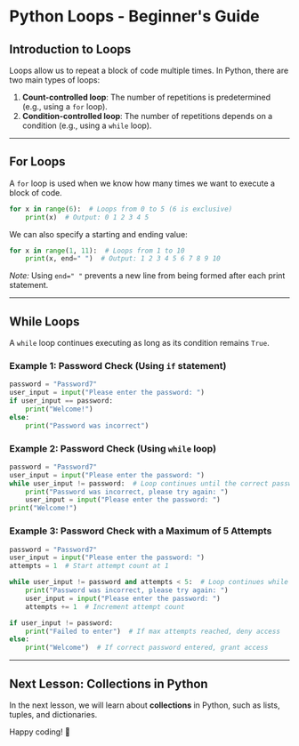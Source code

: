 # Python Loops - Beginner's Guide

## Introduction to Loops

Loops allow us to repeat a block of code multiple times. In Python, there are two main types of loops:

1. **Count-controlled loop**: The number of repetitions is predetermined (e.g., using a `for` loop).
2. **Condition-controlled loop**: The number of repetitions depends on a condition (e.g., using a `while` loop).

---

## For Loops

A `for` loop is used when we know how many times we want to execute a block of code.

```python
for x in range(6):  # Loops from 0 to 5 (6 is exclusive)
    print(x)  # Output: 0 1 2 3 4 5
```

We can also specify a starting and ending value:

```python
for x in range(1, 11):  # Loops from 1 to 10
    print(x, end=" ")  # Output: 1 2 3 4 5 6 7 8 9 10
```

_Note:_ Using `end=" "` prevents a new line from being formed after each print statement.

---

## While Loops

A `while` loop continues executing as long as its condition remains `True`.

### Example 1: Password Check (Using `if` statement)

```python
password = "Password7"
user_input = input("Please enter the password: ")
if user_input == password:
    print("Welcome!")
else:
    print("Password was incorrect")
```

### Example 2: Password Check (Using `while` loop)

```python
password = "Password7"
user_input = input("Please enter the password: ")
while user_input != password:  # Loop continues until the correct password is entered
    print("Password was incorrect, please try again: ")
    user_input = input("Please enter the password: ")
print("Welcome!")
```

### Example 3: Password Check with a Maximum of 5 Attempts

```python
password = "Password7"
user_input = input("Please enter the password: ")
attempts = 1  # Start attempt count at 1

while user_input != password and attempts < 5:  # Loop continues while attempts < 5
    print("Password was incorrect, please try again: ")
    user_input = input("Please enter the password: ")
    attempts += 1  # Increment attempt count

if user_input != password:
    print("Failed to enter")  # If max attempts reached, deny access
else:
    print("Welcome")  # If correct password entered, grant access
```

---

## Next Lesson: Collections in Python

In the next lesson, we will learn about **collections** in Python, such as lists, tuples, and dictionaries.

Happy coding! 🎉
